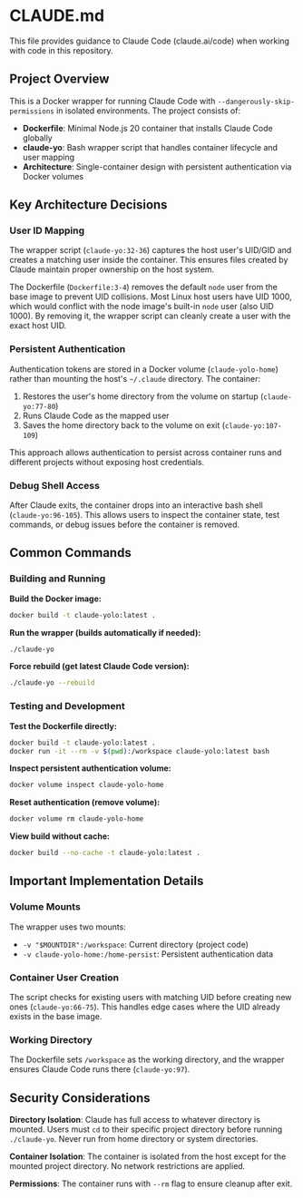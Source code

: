 # CLAUDE.md

This file provides guidance to Claude Code (claude.ai/code) when working with code in this repository.

## Project Overview

This is a Docker wrapper for running Claude Code with `--dangerously-skip-permissions` in isolated environments. The project consists of:

- **Dockerfile**: Minimal Node.js 20 container that installs Claude Code globally
- **claude-yo**: Bash wrapper script that handles container lifecycle and user mapping
- **Architecture**: Single-container design with persistent authentication via Docker volumes

## Key Architecture Decisions

### User ID Mapping
The wrapper script (`claude-yo:32-36`) captures the host user's UID/GID and creates a matching user inside the container. This ensures files created by Claude maintain proper ownership on the host system.

The Dockerfile (`Dockerfile:3-4`) removes the default `node` user from the base image to prevent UID collisions. Most Linux host users have UID 1000, which would conflict with the node image's built-in `node` user (also UID 1000). By removing it, the wrapper script can cleanly create a user with the exact host UID.

### Persistent Authentication
Authentication tokens are stored in a Docker volume (`claude-yolo-home`) rather than mounting the host's `~/.claude` directory. The container:
1. Restores the user's home directory from the volume on startup (`claude-yo:77-80`)
2. Runs Claude Code as the mapped user
3. Saves the home directory back to the volume on exit (`claude-yo:107-109`)

This approach allows authentication to persist across container runs and different projects without exposing host credentials.

### Debug Shell Access
After Claude exits, the container drops into an interactive bash shell (`claude-yo:96-105`). This allows users to inspect the container state, test commands, or debug issues before the container is removed.

## Common Commands

### Building and Running

**Build the Docker image:**
```bash
docker build -t claude-yolo:latest .
```

**Run the wrapper (builds automatically if needed):**
```bash
./claude-yo
```

**Force rebuild (get latest Claude Code version):**
```bash
./claude-yo --rebuild
```

### Testing and Development

**Test the Dockerfile directly:**
```bash
docker build -t claude-yolo:latest .
docker run -it --rm -v $(pwd):/workspace claude-yolo:latest bash
```

**Inspect persistent authentication volume:**
```bash
docker volume inspect claude-yolo-home
```

**Reset authentication (remove volume):**
```bash
docker volume rm claude-yolo-home
```

**View build without cache:**
```bash
docker build --no-cache -t claude-yolo:latest .
```

## Important Implementation Details

### Volume Mounts
The wrapper uses two mounts:
- `-v "$MOUNTDIR":/workspace`: Current directory (project code)
- `-v claude-yolo-home:/home-persist`: Persistent authentication data

### Container User Creation
The script checks for existing users with matching UID before creating new ones (`claude-yo:66-75`). This handles edge cases where the UID already exists in the base image.

### Working Directory
The Dockerfile sets `/workspace` as the working directory, and the wrapper ensures Claude Code runs there (`claude-yo:97`).

## Security Considerations

**Directory Isolation**: Claude has full access to whatever directory is mounted. Users must `cd` to their specific project directory before running `./claude-yo`. Never run from home directory or system directories.

**Container Isolation**: The container is isolated from the host except for the mounted project directory. No network restrictions are applied.

**Permissions**: The container runs with `--rm` flag to ensure cleanup after exit.
